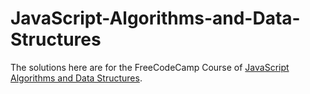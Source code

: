 # JavaScript-Algorithms-and-Data-Structures
The solutions here are for the FreeCodeCamp Course of [JavaScript Algorithms and Data Structures](https://www.freecodecamp.org/learn/javascript-algorithms-and-data-structures).
